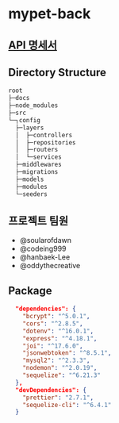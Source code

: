 # mypet-back

## [API 명세서](./docs/API.md)

## Directory Structure
```cmd
root
├─docs
├─node_modules
├─src
└─┐config
  ├─layers
  │  ├─controllers
  │  ├─repositories
  │  ├─routers
  │  └─services
  ├─middlewares
  ├─migrations
  ├─models
  ├─modules
  └─seeders
```

## 프로젝트 팀원
- @soularofdawn
- @codeing999
- @hanbaek-Lee
- @oddythecreative

## Package
```json
  "dependencies": {
    "bcrypt": "^5.0.1",
    "cors": "^2.8.5",
    "dotenv": "^16.0.1",
    "express": "^4.18.1",
    "joi": "^17.6.0",
    "jsonwebtoken": "^8.5.1",
    "mysql2": "^2.3.3",
    "nodemon": "^2.0.19",
    "sequelize": "^6.21.3"
  },
  "devDependencies": {
    "prettier": "2.7.1",
    "sequelize-cli": "^6.4.1"
  }
  ```
